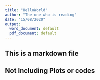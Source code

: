 ```yaml
---
title: "HelloWorld"
author: "The one who is reading"
date: "15/08/2020"
output:
  word_document: default
  pdf_document: default
---
```




## This is a markdown file





## Not Including Plots or codes



